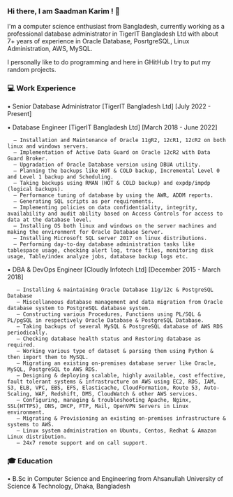 ### Hi there, I am Saadman Karim ! 👋

I'm a computer science enthusiast from Bangladesh, currently working as a professional database administrator in TigerIT Bangladesh Ltd with about 7+ years of experience in Oracle Database, PosrtgreSQL, Linux Administration, AWS, MySQL.

I personally like to do programming and here in GHitHub I try to put my random projects.

### 💻 Work Experience
•	Senior Database Administrator
  [TigerIT Bangladesh Ltd]
  [July 2022 - Present]
 
• Database Engineer
  [TigerIT Bangladesh Ltd]
  [March 2018 - June 2022]

      – Installation and Maintenance of Oracle 11gR2, 12cR1, 12cR2 on both linux and windows servers.
      – Implementation of Active Data Guard on Oracle 12cR2 with Data Guard Broker.
      – Upgradation of Oracle Database version using DBUA utility.
      – Planning the backups like HOT & COLD backup, Incremental Level 0 and Level 1 backup and Scheduling.
      – Taking backups using RMAN (HOT & COLD backup) and expdp/impdp (logical backups).
      – Performance tuning of database by using the AWR, ADDM reports.
      – Generating SQL scripts as per requirements.
      – Implementing policies on data confidentiality, integrity, availability and audit ability based on Access Controls for access to data at the database level.
      – Installing OS both linux and windows on the server machines and making the environment for Oracle Database Server.
      – Installing Microsoft SQL server 2017 on linux distributions.
      – Performing day-to-day database administration tasks like tablespace usage, checking alert log, trace files, monitoring disk usage, Table/index analyze jobs, database backup logs etc.
      
•	DBA & DevOps Engineer
  [Cloudly Infotech Ltd]
  [December 2015 - March 2018]
  
       – Installing & maintaining Oracle Database 11g/12c & PostgreSQL Database
       – Miscellaneous database management and data migration from Oracle database system to PostgreSQL database system.
       – Constructing various Procedures, Functions using PL/SQL & PL/pgSQL in respectively Oracle Database & PostgreSQL Database.
       – Taking backups of several MySQL & PostgreSQL database of AWS RDS periodically.
       – Checking database health status and Restoring database as required.
       – Working various type of dataset & parsing them using Python & then import them to MySQL.
       – Migrating an existing on-premises database server like Oracle, MySQL, PostgreSQL to AWS RDS.
       – Designing & deploying scalable, highly available, cost effective, fault tolerant systems & infrastructure on AWS using EC2, RDS, IAM, S3, ELB, VPC, EBS, EFS, Elasticache, CloudFormation, Route 53, Auto-Scaling, WAF, Redshift, DMS, CloudWatch & other AWS services.
       – Configuring, managing & troubleshooting Apache, Nginx, SSL(HTTPS), DNS, DHCP, FTP, Mail, OpenVPN Servers in Linux environment.
       – Migrating & Provisioning an existing on-premises infrastructure & systems to AWS.
       – Linux system administration on Ubuntu, Centos, Redhat & Amazon Linux distribution.
       – 24x7 remote support and on call support.
       
### 🎓 Education
• B.Sc in Computer Science and Engineering from Ahsanullah University of Science & Technology, Dhaka, Bangladesh
<!--
**saadmankarim/saadmankarim** is a ✨ _special_ ✨ repository because its `README.md` (this file) appears on your GitHub profile.

Here are some ideas to get you started:

- 🔭 I’m currently working on ...
- 🌱 I’m currently learning ...
- 👯 I’m looking to collaborate on ...
- 🤔 I’m looking for help with ...
- 💬 Ask me about ...
- 📫 How to reach me: ...
- 😄 Pronouns: ...
- ⚡ Fun fact: ...
-->
